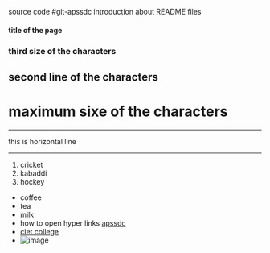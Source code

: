 source code
#git-apssdc
introduction about README files
#### title of the page
### third size of the characters
## second line of the characters
# maximum sixe of the characters

***
this is horizontal line
***
1. cricket
2. kabaddi
3. hockey

- coffee
- tea
- milk
- how to open hyper links [apssdc](https://www.apssdc.in)
- [ciet college](https://www.chalapathiengg.ac.in/)
- ![image](https://images.shiksha.com/mediadata/images/1545809585phpRZbor7.png)
